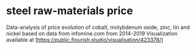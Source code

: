 # steel raw-materials price
Data-analysis of price evolution of cobalt, molybdenum oxide, zinc, tin and nickel based on data from infomine.com from 2014-2019
Visualization available at [https://public.flourish.studio/visualisation/423378/]
